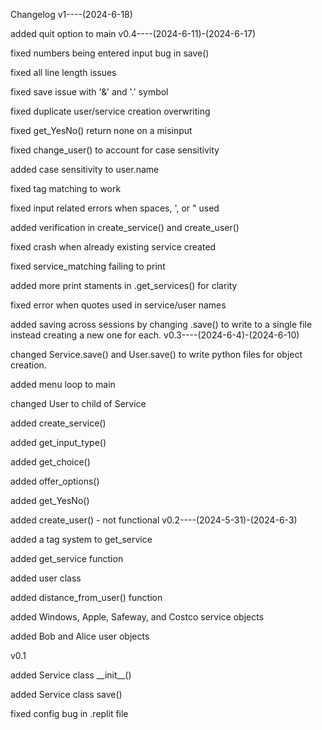 Changelog
v1----(2024-6-18)
</p/>added quit option to main 
v0.4----(2024-6-11)-(2024-6-17)
</p/>fixed numbers being entered input bug in save()
</p/>fixed all line length issues
</p/>fixed save issue with '&' and '.' symbol
</p/>fixed duplicate user/service creation overwriting
</p/>fixed get_YesNo() return none on a misinput
</p/>fixed change_user() to account for case sensitivity
</p/>added case sensitivity to user.name
</p/>fixed tag matching to work
</p/>fixed input related errors when spaces, ', or " used
</p/>added verification in create_service() and create_user()
</p/>fixed crash when already existing service created
</p/>fixed service_matching failing to print 
</p/>added more print staments in .get_services() for clarity
</p/>fixed error when quotes used in service/user names
</p/>added saving across sessions by changing .save() to write to a single file instead creating a new one for each.    
v0.3----(2024-6-4)-(2024-6-10)
</p/>changed Service.save() and User.save() to write python files for object creation.
</p/>added menu loop to main
</p/>changed User to child of Service
</p/>added create_service()
</p/>added get_input_type()
</p/>added get_choice()
</p/>added offer_options()
</p/>added get_YesNo()
</p/>added create_user() - not functional
v0.2----(2024-5-31)-(2024-6-3)
</p/>added a tag system to get_service
</p/>added get_service function
</p/>added user class
</p/>added distance_from_user() function
</p/>added Windows, Apple, Safeway, and Costco service objects
</p/>added Bob and Alice user objects
</p/>
v0.1
</p/>added Service class __init__()
</p/>added Service class save()
</p/>fixed config bug in .replit file
